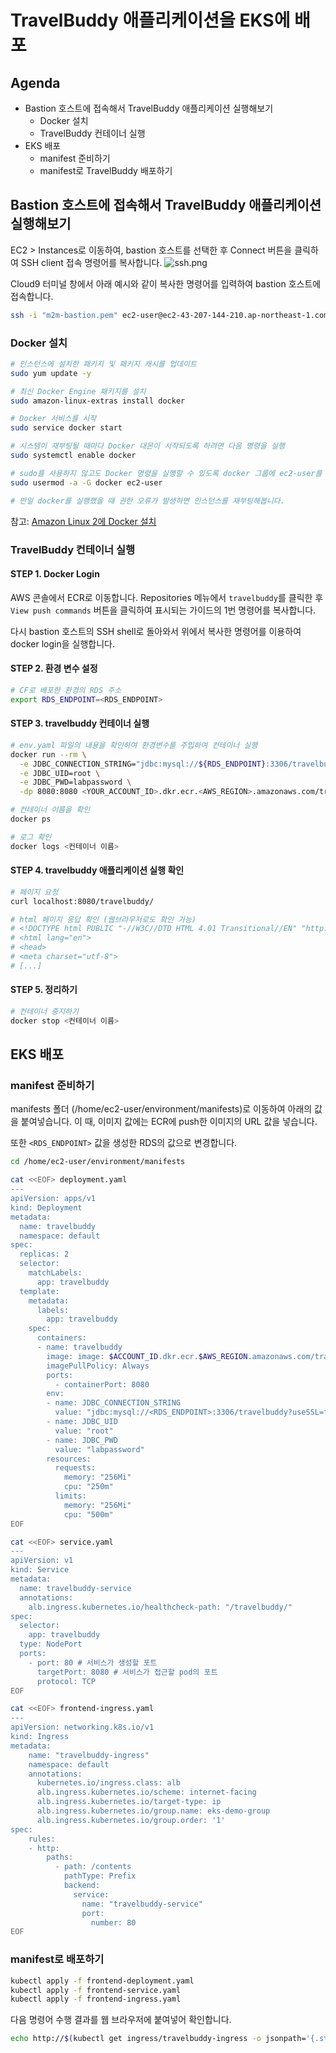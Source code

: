 # TravelBuddy 애플리케이션을 EKS에 배포

## Agenda

- Bastion 호스트에 접속해서 TravelBuddy 애플리케이션 실행해보기
  - Docker 설치
  - TravelBuddy 컨테이너 실행
- EKS 배포
  - manifest 준비하기
  - manifest로 TravelBuddy 배포하기

## Bastion 호스트에 접속해서 TravelBuddy 애플리케이션 실행해보기

EC2 > Instances로 이동하여, bastion 호스트를 선택한 후 Connect 버튼을 클릭하여 SSH client 접속 명령어를 복사합니다.
![ssh.png](./assets/ssh.png)

Cloud9 터미널 창에서 아래 예시와 같이 복사한 명령어를 입력하여 bastion 호스트에 접속합니다.

```bash
ssh -i "m2m-bastion.pem" ec2-user@ec2-43-207-144-210.ap-northeast-1.compute.amazonaws.com
```

### Docker 설치

```bash
# 인스턴스에 설치한 패키지 및 패키지 캐시를 업데이트
sudo yum update -y

# 최신 Docker Engine 패키지를 설치
sudo amazon-linux-extras install docker

# Docker 서비스를 시작
sudo service docker start

# 시스템이 재부팅될 때마다 Docker 대몬이 시작되도록 하려면 다음 명령을 실행
sudo systemctl enable docker

# sudo를 사용하지 않고도 Docker 명령을 실행할 수 있도록 docker 그룹에 ec2-user를 추가
sudo usermod -a -G docker ec2-user

# 만일 docker를 실행했을 때 권한 오류가 발생하면 인스턴스를 재부팅해봅니다.
```

참고: [Amazon Linux 2에 Docker 설치](https://docs.aws.amazon.com/ko_kr/AmazonECS/latest/developerguide/create-container-image.html#create-container-image-install-docker)

### TravelBuddy 컨테이너 실행

#### STEP 1. Docker Login

AWS 콘솔에서 ECR로 이동합니다. Repositories 메뉴에서 `travelbuddy`를 클릭한 후 `View push commands` 버튼을 클릭하여 표시되는 가이드의 1번 명령어를 복사합니다.

다시 bastion 호스트의 SSH shell로 돌아와서 위에서 복사한 명령어를 이용하여 docker login을 실행합니다.

#### STEP 2. 환경 변수 설정

```bash
# CF로 배포한 환경의 RDS 주소
export RDS_ENDPOINT=<RDS_ENDPOINT>
```

#### STEP 3. travelbuddy 컨테이너 실행

```bash
# env.yaml 파일의 내용을 확인하여 환경변수를 주입하여 컨테이너 실행
docker run --rm \
  -e JDBC_CONNECTION_STRING="jdbc:mysql://${RDS_ENDPOINT}:3306/travelbuddy?useSSL=false" \
  -e JDBC_UID=root \
  -e JDBC_PWD=labpassword \
  -dp 8080:8080 <YOUR_ACCOUNT_ID>.dkr.ecr.<AWS_REGION>.amazonaws.com/travelbuddy:latest

# 컨테이너 이름을 확인
docker ps

# 로그 확인
docker logs <컨테이너 이름>
```

#### STEP 4. travelbuddy 애플리케이션 실행 확인

```bash
# 페이지 요청
curl localhost:8080/travelbuddy/

# html 페이지 응답 확인 (웹브라우저로도 확인 가능)
# <!DOCTYPE html PUBLIC "-//W3C//DTD HTML 4.01 Transitional//EN" "http://www.# w3.org/TR/html4/loose.dtd">
# <html lang="en">
# <head>
# <meta charset="utf-8">
# [...]
```

#### STEP 5. 정리하기

```bash
# 컨테이너 중지하기
docker stop <컨테이너 이름>
```

## EKS 배포

### manifest 준비하기

manifests 폴더 (/home/ec2-user/environment/manifests)로 이동하여 아래의 값을 붙여넣습니다. 이 때, 이미지 값에는 ECR에 push한 이미지의 URL 값을 넣습니다.

또한 `<RDS_ENDPOINT>` 값을 생성한 RDS의 값으로 변경합니다.

```bash
cd /home/ec2-user/environment/manifests

cat <<EOF> deployment.yaml
---
apiVersion: apps/v1
kind: Deployment
metadata:
  name: travelbuddy
  namespace: default
spec:
  replicas: 2
  selector:
    matchLabels:
      app: travelbuddy
  template:
    metadata:
      labels:
        app: travelbuddy
    spec:
      containers:
      - name: travelbuddy
        image: image: $ACCOUNT_ID.dkr.ecr.$AWS_REGION.amazonaws.com/travelbuddy:latest
        imagePullPolicy: Always
        ports:
          - containerPort: 8080
        env:
        - name: JDBC_CONNECTION_STRING
          value: "jdbc:mysql://<RDS_ENDPOINT>:3306/travelbuddy?useSSL=false"
        - name: JDBC_UID
          value: "root"
        - name: JDBC_PWD
          value: "labpassword"
        resources:
          requests:
            memory: "256Mi"
            cpu: "250m"
          limits:
            memory: "256Mi"
            cpu: "500m"
EOF
```

```bash
cat <<EOF> service.yaml
---
apiVersion: v1
kind: Service
metadata:
  name: travelbuddy-service
  annotations:
    alb.ingress.kubernetes.io/healthcheck-path: "/travelbuddy/"
spec:
  selector:
    app: travelbuddy
  type: NodePort
  ports:
    - port: 80 # 서비스가 생성할 포트
      targetPort: 8080 # 서비스가 접근할 pod의 포트
      protocol: TCP
EOF
```

```bash
cat <<EOF> frontend-ingress.yaml
---
apiVersion: networking.k8s.io/v1
kind: Ingress
metadata:
    name: "travelbuddy-ingress"
    namespace: default
    annotations:
      kubernetes.io/ingress.class: alb
      alb.ingress.kubernetes.io/scheme: internet-facing
      alb.ingress.kubernetes.io/target-type: ip
      alb.ingress.kubernetes.io/group.name: eks-demo-group
      alb.ingress.kubernetes.io/group.order: '1'
spec:
    rules:
    - http:
        paths:
          - path: /contents
            pathType: Prefix
            backend:
              service:
                name: "travelbuddy-service"
                port:
                  number: 80
EOF
```

### manifest로 배포하기

```bash
kubectl apply -f frontend-deployment.yaml
kubectl apply -f frontend-service.yaml
kubectl apply -f frontend-ingress.yaml
```

다음 명령어 수행 결과를 웹 브라우저에 붙여넣어 확인합니다.

```bash
echo http://$(kubectl get ingress/travelbuddy-ingress -o jsonpath='{.status.loadBalancer.ingress[*].hostname}')
```
